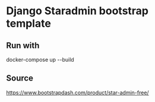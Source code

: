 # Django Staradmin bootstrap template

## Run with

docker-compose up --build

## Source 

https://www.bootstrapdash.com/product/star-admin-free/

